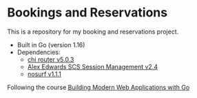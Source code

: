 # Bookings and Reservations

This is a repository for my booking and reservations project.

- Built in Go (version 1.16)
- Dependencies:
  - [chi router v5.0.3](https://github.com/go-chi/chi/v5)
  - [Alex Edwards SCS Session Management v2.4](https://github.com/alexedwards/scs/v2)
  - [nosurf v1.1.1](https://github.com/justinas/nosurf)

Following the course [Building Modern Web Applications with Go](https://www.udemy.com/course/building-modern-web-applications-with-go)